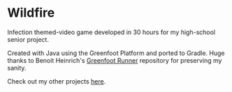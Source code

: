 # Wildfire

Infection themed-video game developed in 30 hours for my high-school senior project.

Created with Java using the Greenfoot Platform and ported to Gradle. Huge thanks to Benoit
Heinrich's [Greenfoot Runner](https://github.com/benoitheinrich/greenfoot-runner) repository for preserving my sanity.

Check out my other projects [here](https://github.com/SlavSquatSuperstar/).